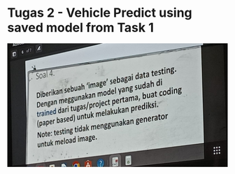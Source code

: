 # Tugas 2 - Vehicle Predict using saved model from Task 1
<img src="e8c4c290-997d-44bf-a705-3951e8d10d01.jpg" >
